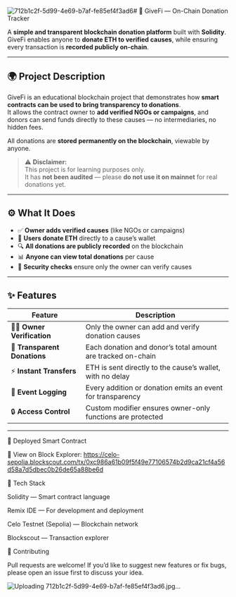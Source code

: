 ![712b1c2f-5d99-4e69-b7af-fe85ef4f3ad6](https://github.com/user-attachments/assets/ac920d3e-f353-4216-a9e3-9b91fc01a0b2)# 💖 GiveFi — On-Chain Donation Tracker

A **simple and transparent blockchain donation platform** built with **Solidity**.  
GiveFi enables anyone to **donate ETH to verified causes**, while ensuring every transaction is **recorded publicly on-chain**.

---

## 🌍 Project Description

GiveFi is an educational blockchain project that demonstrates how **smart contracts can be used to bring transparency to donations**.  
It allows the contract owner to **add verified NGOs or campaigns**, and donors can send funds directly to these causes — no intermediaries, no hidden fees.

All donations are **stored permanently on the blockchain**, viewable by anyone.

> ⚠️ **Disclaimer:**  
> This project is for learning purposes only.  
> It has **not been audited** — please **do not use it on mainnet** for real donations yet.

---

## ⚙️ What It Does

- ✅ **Owner adds verified causes** (like NGOs or campaigns)  
- 💸 **Users donate ETH** directly to a cause’s wallet  
- 🔍 **All donations are publicly recorded** on the blockchain  
- 📊 **Anyone can view total donations** per cause  
- 🔐 **Security checks** ensure only the owner can verify causes  

---

## ✨ Features

| Feature | Description |
|----------|-------------|
| 🧑‍💼 **Owner Verification** | Only the owner can add and verify donation causes |
| 💖 **Transparent Donations** | Each donation and donor’s total amount are tracked on-chain |
| ⚡ **Instant Transfers** | ETH is sent directly to the cause’s wallet, with no delay |
| 📜 **Event Logging** | Every addition or donation emits an event for transparency |
| 🔒 **Access Control** | Custom modifier ensures owner-only functions are protected |

---


🚀 Deployed Smart Contract

🔗 View on Block Explorer:
https://celo-sepolia.blockscout.com/tx/0xc986a61b09f5f49e77106574b2d9ca21cf4a56d58a7d5dbec0b26de65a88be6d

🧩 Tech Stack

Solidity — Smart contract language

Remix IDE — For development and deployment

Celo Testnet (Sepolia) — Blockchain network

Blockscout — Transaction explorer

🤝 Contributing

Pull requests are welcome!
If you’d like to suggest new features or fix bugs, please open an issue first to discuss your idea.



![Uploading 712b1c2f-5d99-4e69-b7af-fe85ef4f3ad6.jpg…]()
